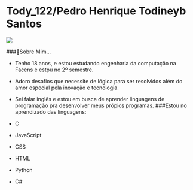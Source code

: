 # Tody_122/Pedro Henrique Todineyb Santos
<img src="https://github.com/pr2tik1/pr2tik1/blob/master/IMAGE-NAME">

###👾Sobre Mim...

- Tenho 18 anos, e estou estudando engenharia da computação na Facens e estpu no 2º semestre.
- Adoro desafios que necessite de lógica para ser resolvidos além do amor especial pela inovação e tecnologia.
- Sei falar inglês e estou em busca de aprender linguagens de programação pra desenvolver meus própios programas. 
###Estou no aprendizado das linguagens:

- C
- JavaScript
- CSS
- HTML
- Python
- C#
